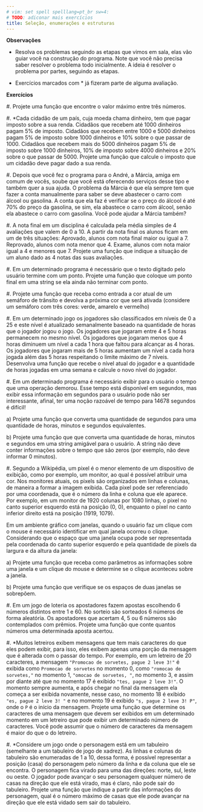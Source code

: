 ```yaml
---
# vim: set spell spelllang=pt_br sw=4:
# TODO: adiconar mais exercícios
title: Seleção, enumerações e estruturas
---
```


**Observações**

- Resolva os problemas seguindo as etapas que vimos em sala, elas vão guiar você na construção do programa. Note que você não precisa saber resolver o problema todo inicialmente. A ideia é resolver o problema por partes, seguindo as etapas.

- Exercícios marcados com * já fizeram parte de alguma avaliação.

**Exercícios**

#. Projete uma função que encontre o valor máximo entre três números.

#. \*Cada cidadão de um país, cuja moeda chama dinheiro, tem que pagar imposto sobre a sua renda. Cidadãos que recebem até 1000 dinheiros pagam 5% de imposto. Cidadãos que recebem entre 1000 e 5000 dinheiros pagam 5% de imposto sobre 1000 dinheiros e 10% sobre o que passar de 1000. Cidadãos que recebem mais do 5000 dinheiros pagam 5% de imposto sobre 1000 dinheiros, 10% de imposto sobre 4000 dinheiros e 20% sobre o que passar de 5000. Projete uma função que calcule o imposto que um cidadão deve pagar dado a sua renda.

#. Depois que você fez o programa para o André, a Márcia, amiga em comum de vocês, soube que você está oferecendo serviços desse tipo e também quer a sua ajuda. O problema da Márcia é que ela sempre tem que fazer a conta manualmente para saber se deve abastecer o carro com álcool ou gasolina. A conta que ela faz é verificar se o preço do álcool é até 70% do preço da gasolina, se sim, ela abastece o carro com álcool, senão ela abastece o carro com gasolina. Você pode ajudar a Márcia também?

#. A nota final em um disciplina é calculada pela média simples de 4 avaliações que valem de 0 a 10. A partir da nota final os alunos ficam em um de três situações: Aprovado, alunos com nota final maior ou igual a 7. Reprovado, alunos com nota menor que 4. Exame, alunos com nota maior igual a 4 e menores que 7. Projete uma função que indique a situação de um aluno dado as 4 notas das suas avaliações.

#. Em um determinado programa é necessário que o texto digitado pelo usuário termine com um ponto. Projete uma função que coloque um ponto final em uma string se ela ainda não terminar com ponto.

#. Projete uma função que receba como entrada a cor atual de um semáforo de trânsito e devolva a próxima cor que será ativada (considere um semáforo com três cores: verde, amarelo e vermelho)

#. Em um determinado jogo os jogadores são classificados em níveis de 0 a 25 e este nível é atualizado semanalmente baseado na quantidade de horas que o jogador jogou o jogo. Os jogadores que jogaram entre 4 e 5 horas permanecem no mesmo nível. Os jogadores que jogaram menos que 4 horas diminuem um nível a cada 1 hora que faltou para alcançar as 4 horas. Os jogadores que jogaram mais de 5 horas aumentam um nível a cada hora jogada além das 5 horas respeitando o limite máximo de 7 níveis. Desenvolva uma função que recebe o nível atual do jogador e a quantidade de horas jogadas em uma semana e calcule o novo nível do jogador.

#. Em um determinado programa é necessário exibir para o usuário o tempo que uma operação demorou. Esse tempo está disponível em segundos, mas exibir essa informação em segundos para o usuário pode não ser interessante, afinal, ter uma noção razoável de tempo para 14678 segundos é difícil!

   a) Projete uma função que converta uma quantidade de segundos para uma quantidade de horas, minutos e segundos equivalentes.

   b) Projete uma função que que converta uma quantidade de horas, minutos e segundos em uma string amigável para o usuário. A string não deve conter informações sobre o tempo que são zeros (por exemplo, não deve informar 0 minutos).

#. Segundo a Wikipédia, um pixel é o menor elemento de um dispositivo de exibição, como por exemplo, um monitor, ao qual é possível atribuir uma cor. Nos monitores atuais, os pixels são organizados em linhas e colunas, de maneira a formar a imagem exibida. Cada pixel pode ser referenciado por uma coordenada, que é o número da linha e coluna que ele aparece. Por exemplo, em um monitor de 1920 colunas por 1080 linhas, o pixel no canto superior esquerdo está na posição (0, 0), enquanto o pixel no canto inferior direito está na posição (1919, 1079).

   Em um ambiente gráfico com janelas, quando o usuário faz um clique com o mouse é necessário identificar em qual janela ocorreu o clique. Considerando que o espaço que uma janela ocupa pode ser representada pela coordenada do canto superior esquerdo e pela quantidade de pixels da largura e da altura da janela:

   a) Projete uma função que receba como parâmetros as informações sobre uma janela e um clique do mouse e determine se o clique aconteceu sobre a janela.

   b) Projete uma função que verifique se os espaços de duas janelas se sobrepõem.

#. Em um jogo de loteria os apostadores fazem apostas escolhendo 6 números distintos entre 1 e 60. No sorteio são sorteados 6 números de forma aleatória. Os apostadores que acertam 4, 5 ou 6 números são contemplados com prêmios. Projete uma função que conte quantos números uma determinada aposta acertou.

#. \*Muitos letreiros exibem mensagens que tem mais caracteres do que eles podem exibir, para isso, eles exibem apenas uma porção da mensagem que é alterada com o passar do tempo. Por exemplo, em um letreiro de 20 caracteres, a mensagem `"Promocao de sorvetes, pague 2 leve 3!"` é exibida como `Promocao de sorvetes` no momento 0, como `"romocao de sorvetes,"` no momento 1, `"omocao de sorvetes, "`, no momento 3, e assim por diante até que no momento 17 é exibido `"tes, pague 2 leve 3!"`. O momento sempre aumenta, e após chegar no final da mensagem ela começa a ser exibida novamente, nesse caso, no momento 18 é exibido `"es, pague 2 leve 3! "` e no momento 19 é exibido `"s, pague 2 leve 3! P"`, onde o `P` é o início da mensagem. Projete uma função que determine os caracteres de uma mensagem que devem ser exibidos em um determinado momento em um letreiro que pode exibir um determinado número de caracteres. Você pode assumir que o número de caracteres da mensagem é maior do que o do letreiro.

#. \*Considere um jogo onde o personagem está em um tabuleiro (semelhante a um tabuleiro de jogo de xadrez). As linhas e colunas do tabuleiro são enumeradas de 1 a 10, dessa forma, é possível representar a posição (casa) do personagem pelo número da linha e da coluna que ele se encontra. O personagem fica virado para uma das direções: norte, sul, leste ou oeste. O jogador pode avançar o seu personagem qualquer número de casas na direção que ele está virado, mas é claro, não pode sair do tabuleiro. Projete uma função que indique a partir das informações do personagem, qual é o número máximo de casas que ele pode avançar na direção que ele está vidado sem sair do tabuleiro.
